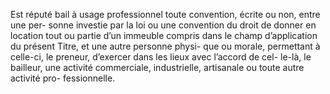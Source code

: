 Est réputé bail à usage professionnel toute convention, écrite ou non, entre une per-
sonne investie par la loi ou une convention du droit de donner en location tout ou partie d’un
immeuble compris dans le champ d’application du présent Titre, et une autre personne physi-
que ou morale, permettant à celle-ci, le preneur, d’exercer dans les lieux avec l’accord de cel-
le-là, le bailleur, une activité commerciale, industrielle, artisanale ou toute autre activité pro-
fessionnelle.